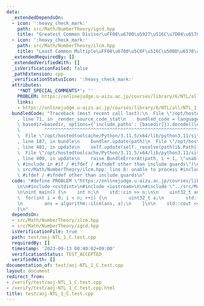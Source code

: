 ```yaml
---
data:
  _extendedDependsOn:
  - icon: ':heavy_check_mark:'
    path: src/Math/NumberTheory/igcd.hpp
    title: "Greatest Common Divisor\uFF08\u6700\u5927\u516C\u7D04\u6570\uFF09"
  - icon: ':heavy_check_mark:'
    path: src/Math/NumberTheory/ilcm.hpp
    title: "Least Common Multiple\uFF08\u6700\u5C0F\u516C\u500D\u6570\uFF09"
  _extendedRequiredBy: []
  _extendedVerifiedWith: []
  _isVerificationFailed: false
  _pathExtension: cpp
  _verificationStatusIcon: ':heavy_check_mark:'
  attributes:
    '*NOT_SPECIAL_COMMENTS*': ''
    PROBLEM: https://onlinejudge.u-aizu.ac.jp/courses/library/6/NTL/all/NTL_1_C
    links:
    - https://onlinejudge.u-aizu.ac.jp/courses/library/6/NTL/all/NTL_1_C
  bundledCode: "Traceback (most recent call last):\n  File \"/opt/hostedtoolcache/Python/3.11.5/x64/lib/python3.11/site-packages/onlinejudge_verify/documentation/build.py\"\
    , line 71, in _render_source_code_stat\n    bundled_code = language.bundle(stat.path,\
    \ basedir=basedir, options={'include_paths': [basedir]}).decode()\n          \
    \         ^^^^^^^^^^^^^^^^^^^^^^^^^^^^^^^^^^^^^^^^^^^^^^^^^^^^^^^^^^^^^^^^^^^^^^^^^^^^^^^^^\n\
    \  File \"/opt/hostedtoolcache/Python/3.11.5/x64/lib/python3.11/site-packages/onlinejudge_verify/languages/cplusplus.py\"\
    , line 187, in bundle\n    bundler.update(path)\n  File \"/opt/hostedtoolcache/Python/3.11.5/x64/lib/python3.11/site-packages/onlinejudge_verify/languages/cplusplus_bundle.py\"\
    , line 401, in update\n    self.update(self._resolve(pathlib.Path(included), included_from=path))\n\
    \  File \"/opt/hostedtoolcache/Python/3.11.5/x64/lib/python3.11/site-packages/onlinejudge_verify/languages/cplusplus_bundle.py\"\
    , line 400, in update\n    raise BundleErrorAt(path, i + 1, \"unable to process\
    \ #include in #if / #ifdef / #ifndef other than include guards\")\nonlinejudge_verify.languages.cplusplus_bundle.BundleErrorAt:\
    \ src/Math/NumberTheory/ilcm.hpp: line 8: unable to process #include in #if /\
    \ #ifdef / #ifndef other than include guards\n"
  code: "#define PROBLEM \"https://onlinejudge.u-aizu.ac.jp/courses/library/6/NTL/all/NTL_1_C\"\
    \n\n#include <cstdint>\n#include <iostream>\n\n#include \"../src/Math/NumberTheory/ilcm.hpp\"\
    \n\nint main() {\n    int n;\n    std::cin >> n;\n\n    uint32_t ans = 1;\n  \
    \  for(int i = 0; i < n; ++i) {\n        uint32_t a;\n        std::cin >> a;\n\
    \n        ans = algorithm::ilcm(ans, a);\n    }\n\n    std::cout << ans << std::endl;\n\
    }\n"
  dependsOn:
  - src/Math/NumberTheory/ilcm.hpp
  - src/Math/NumberTheory/igcd.hpp
  isVerificationFile: true
  path: test/aoj-NTL_1_C.test.cpp
  requiredBy: []
  timestamp: '2023-09-13 00:40:02+09:00'
  verificationStatus: TEST_ACCEPTED
  verifiedWith: []
documentation_of: test/aoj-NTL_1_C.test.cpp
layout: document
redirect_from:
- /verify/test/aoj-NTL_1_C.test.cpp
- /verify/test/aoj-NTL_1_C.test.cpp.html
title: test/aoj-NTL_1_C.test.cpp
---
```


